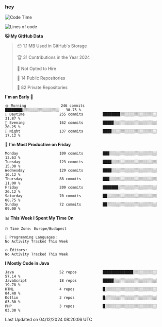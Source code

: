 ### hey

<!--START_SECTION:waka-->
![Code Time](http://img.shields.io/badge/Code%20Time-1%2C037%20hrs%202%20mins-blue)

![Lines of code](https://img.shields.io/badge/From%20Hello%20World%20I%27ve%20Written-1.1%20million%20lines%20of%20code-blue)

**🐱 My GitHub Data** 

> 📦 1.1 MB Used in GitHub's Storage 
 > 
> 🏆 31 Contributions in the Year 2024
 > 
> 🚫 Not Opted to Hire
 > 
> 📜 14 Public Repositories 
 > 
> 🔑 82 Private Repositories 
 > 
**I'm an Early 🐤** 

```text
🌞 Morning                246 commits         ████████░░░░░░░░░░░░░░░░░   30.75 % 
🌆 Daytime                255 commits         ████████░░░░░░░░░░░░░░░░░   31.87 % 
🌃 Evening                162 commits         █████░░░░░░░░░░░░░░░░░░░░   20.25 % 
🌙 Night                  137 commits         ████░░░░░░░░░░░░░░░░░░░░░   17.12 % 
```
📅 **I'm Most Productive on Friday** 

```text
Monday                   109 commits         ███░░░░░░░░░░░░░░░░░░░░░░   13.63 % 
Tuesday                  123 commits         ████░░░░░░░░░░░░░░░░░░░░░   15.38 % 
Wednesday                129 commits         ████░░░░░░░░░░░░░░░░░░░░░   16.12 % 
Thursday                 88 commits          ███░░░░░░░░░░░░░░░░░░░░░░   11.00 % 
Friday                   209 commits         ███████░░░░░░░░░░░░░░░░░░   26.12 % 
Saturday                 70 commits          ██░░░░░░░░░░░░░░░░░░░░░░░   08.75 % 
Sunday                   72 commits          ██░░░░░░░░░░░░░░░░░░░░░░░   09.00 % 
```


📊 **This Week I Spent My Time On** 

```text
🕑︎ Time Zone: Europe/Budapest

💬 Programming Languages: 
No Activity Tracked This Week

🔥 Editors: 
No Activity Tracked This Week
```

**I Mostly Code in Java** 

```text
Java                     52 repos            ██████████████░░░░░░░░░░░   57.14 % 
JavaScript               18 repos            █████░░░░░░░░░░░░░░░░░░░░   19.78 % 
HTML                     4 repos             █░░░░░░░░░░░░░░░░░░░░░░░░   04.40 % 
Kotlin                   3 repos             █░░░░░░░░░░░░░░░░░░░░░░░░   03.30 % 
PHP                      3 repos             █░░░░░░░░░░░░░░░░░░░░░░░░   03.30 % 
```




 Last Updated on 04/12/2024 08:20:06 UTC
<!--END_SECTION:waka-->
